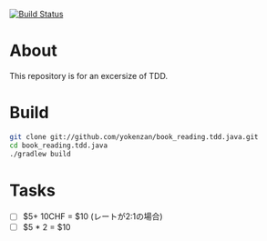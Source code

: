 [![Build Status](https://travis-ci.com/yokenzan/book_reading.tdd.java.svg?branch=master)](https://travis-ci.com/yokenzan/book_reading.tdd.java)

# About

This repository is for an excersize of TDD.


# Build

```sh
git clone git://github.com/yokenzan/book_reading.tdd.java.git
cd book_reading.tdd.java
./gradlew build
```


# Tasks

- [ ] $5+ 10CHF = $10 (レートが2:1の場合)
- [ ] $5 * 2 = $10
